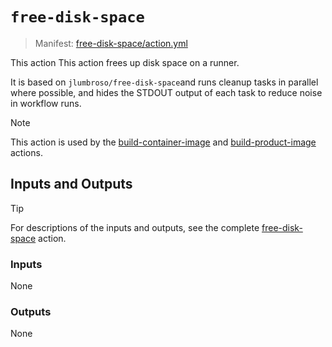 # `free-disk-space`

> Manifest: [free-disk-space/action.yml][free-disk-space]

This action This action frees up disk space on a runner.

It is based on `jlumbroso/free-disk-space`and runs cleanup tasks in parallel where possible, and hides the STDOUT output of each task to reduce noise in workflow runs.

> [!NOTE]
> This action is used by the [build-container-image] and [build-product-image] actions.

## Inputs and Outputs

> [!TIP]
> For descriptions of the inputs and outputs, see the complete [free-disk-space] action.

### Inputs

None

### Outputs

None

[free-disk-space]: ./action.yml
[build-container-image]: ../build-container-image/action.yml
[build-product-image]: ../build-product-image/action.yml
